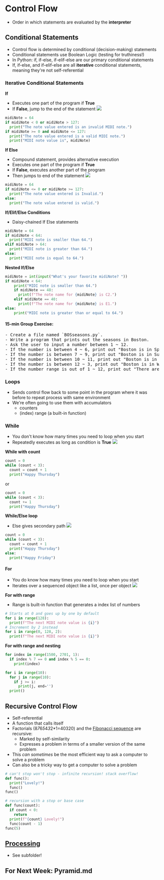 # Control Flow
- Order in which statements are evaluated by the **interpreter**

## Conditional Statements
- Control flow is determined by conditional (decision-making) statements
- Conditional statements use Boolean Logic (testing for truthiness!)
- In Python: if, if-else, if-elif-else are our primary conditional statements
- If, if-else, and if-elif-else are all **iterative** conditional statements, meaning they're not self-referential

### Iterative Conditional Statements
**If**
- Executes one part of the program if **True**
- If **False**, jump to the end of the statement
![](img/if.png)
```python
midiNote = 64
if midiNote < 0 or midiNote > 127:
  print("The note value entered is an invalid MIDI note.")
if midiNote >= 0 and midiNote <= 127:
  print("The note value entered is a valid MIDI note.")
  print("MIDI note value is", midiNote)
```
**If Else**
- Compound statement, provides alternative execution
- Executes one part of the program if **True**
- If **False**, executes another part of the program
- Then jumps to end of the statement
![](img/ifelse.png)
```python
midiNote = 64
if midiNote <= 0 or midiNote >= 127:
  print("The note value entered is Invalid.")
else:
  print("The note value entered is valid.")
```
**If/Elif/Else Conditions**
- Daisy-chained If Else statements
```python
midiNote = 64
if midiNote < 64:
  print("MIDI note is smaller than 64.")
elif midiNote > 64:
  print("MIDI note is greater than 64.")
else:
  print("MIDI note is equal to 64.")
```

**Nested If/Else**
```python
midiNote = int(input("What's your favorite midiNote? "))
if midiNote < 64:
    print("MIDI note is smaller than 64.")
    if midiNote == 48:
      print(f"The note name for {midiNote} is C2.")
    elif midiNote == 40:
      print(f"The note name for {midiNote} is E1.")
else:
    print("MIDI note is greater than or equal to 64.")
```

#### 15-min Group Exercise:
<pre>
- Create a file named `BOSseasons.py`.
- Write a program that prints out the seasons in Boston.
- Ask the user to input a number between 1 ~ 12.
- If the number is between 4 ~ 6, print out "Boston is in Spring".
- If the number is between 7 ~ 9, print out "Boston is in Summer".
- If the number is between 10 ~ 11, print out "Boston is in Autumn".
- If the number is between 12 ~ 3, print out "Boston is in Winter".
- If the number range is out of 1 ~ 12, print out "There are only 12 months in a year."
</pre>

### Loops
- Sends control flow back to some point in the program where it was before to repeat process with same environment
- We're often going to use them with accumulators
  - counters
  - (index) range (a built-in function)

### While
  - You don't know how many times you need to loop when you start
  - Repeatedly executes as long as condition is **True**
![](img/while.png)

**While with count**
```python
count = 0
while (count < 3): 	
  count = count + 1
  print("Happy Thursday")
```
or
```python
count = 0
while (count < 3): 	
  count += 1
  print("Happy Thursday")
```
**While/Else loop**
- Else gives secondary path
![](img/whileelse.png)
```python
count = 0
while (count < 3): 	
  count = count + 1
  print("Happy Thursday")
else:
  print("Happy Friday")
```
#### For
  - You do know how many times you need to loop when you start
  - Iterates over a sequenced object like a list, once per object
![](img/for.png)

**For with range**
- Range is built-in function that generates a index list of numbers
```python
# Starts at 0 and goes up by one by default
for i in range(128):
  print(f"The next MIDI note value is {i}")
# Increment by 2 instead
for i in range(0, 128, 2):
  print(f"The next MIDI note value is {i}")
```

**For with range and nesting**
```python
for index in range(1500, 2701, 1):
  if index % 7 == 0 and index % 5 == 0:
    print(index)
```
```python
for i in range(10):
  for j in range(10):
    if j >= i:
      print(j, end='')
  print()
```

## Recursive Control Flow
- Self-referential
- A function that calls itself
- Factorials (8*7*6*5*4*3*2*1=40320) and the [Fibonacci sequence](https://www.mathsisfun.com/numbers/fibonacci-sequence.html) are recursive:
  - Marked by self-similarity
  - Expresses a problem in terms of a smaller version of the same problem
- This *can sometimes* be the most efficient way to ask a computer to solve a problem
- Can also be a tricky way to get a computer to solve a problem
```python
# can't stop won't stop - infinite recursion! stack overflow!
def func():
  print("Lovely!")
  func()
func()
```
```python
# recursion with a stop or base case
def func(count):
  if count < 0:
    return
  print(f"{count} Lovely!")
  func(count - 1)
func(5)
```

## [Processing](https://processing.org/download)
- See subfolder!

## For Next Week: Pyramid.md
